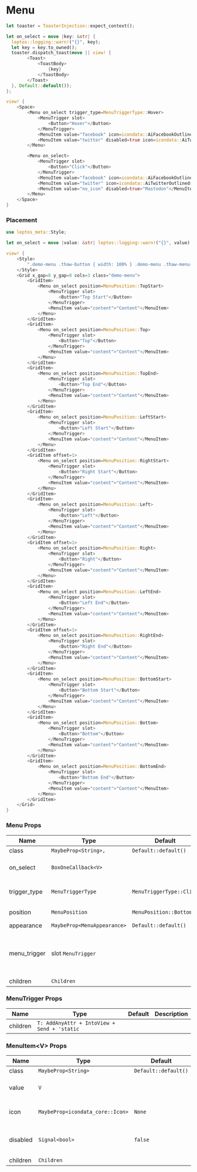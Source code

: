 # Menu

```rust demo
let toaster = ToasterInjection::expect_context();

let on_select = move |key: &str| {
  leptos::logging::warn!("{}", key);
  let key = key.to_owned();
  toaster.dispatch_toast(move || view! {
        <Toast>
            <ToastBody>
                {key}
            </ToastBody>
        </Toast>
  }, Default::default());
};

view! {
    <Space>
        <Menu on_select trigger_type=MenuTriggerType::Hover>
            <MenuTrigger slot>
                <Button>"Hover"</Button>
            </MenuTrigger>
            <MenuItem value="facebook" icon=icondata::AiFacebookOutlined>"Facebook"</MenuItem>
            <MenuItem value="twitter" disabled=true icon=icondata::AiTwitterOutlined>"Twitter"</MenuItem>
        </Menu>

        <Menu on_select>
            <MenuTrigger slot>
                <Button>"Click"</Button>
            </MenuTrigger>
            <MenuItem value="facebook" icon=icondata::AiFacebookOutlined>"Facebook"</MenuItem>
            <MenuItem value="twitter" icon=icondata::AiTwitterOutlined>"Twitter"</MenuItem>
            <MenuItem value="no_icon" disabled=true>"Mastodon"</MenuItem>
        </Menu>
    </Space>
}
```

### Placement

```rust demo
use leptos_meta::Style;

let on_select = move |value: &str| leptos::logging::warn!("{}", value);

view! {
    <Style>
        ".demo-menu .thaw-button { width: 100% } .demo-menu .thaw-menu-trigger { display: block }"
    </Style>
    <Grid x_gap=8 y_gap=8 cols=3 class="demo-menu">
        <GridItem>
            <Menu on_select position=MenuPosition::TopStart>
                <MenuTrigger slot>
                    <Button>"Top Start"</Button>
                </MenuTrigger>
                <MenuItem value="content">"Content"</MenuItem>
            </Menu>
        </GridItem>
        <GridItem>
            <Menu on_select position=MenuPosition::Top>
                <MenuTrigger slot>
                    <Button>"Top"</Button>
                </MenuTrigger>
                <MenuItem value="content">"Content"</MenuItem>
            </Menu>
        </GridItem>
        <GridItem>
            <Menu on_select position=MenuPosition::TopEnd>
                <MenuTrigger slot>
                    <Button>"Top End"</Button>
                </MenuTrigger>
                <MenuItem value="content">"Content"</MenuItem>
            </Menu>
        </GridItem>
        <GridItem>
            <Menu on_select position=MenuPosition::LeftStart>
                <MenuTrigger slot>
                    <Button>"Left Start"</Button>
                </MenuTrigger>
                <MenuItem value="content">"Content"</MenuItem>
            </Menu>
        </GridItem>
        <GridItem offset=1>
            <Menu on_select position=MenuPosition::RightStart>
                <MenuTrigger slot>
                    <Button>"Right Start"</Button>
                </MenuTrigger>
                <MenuItem value="content">"Content"</MenuItem>
            </Menu>
        </GridItem>
        <GridItem>
            <Menu on_select position=MenuPosition::Left>
                <MenuTrigger slot>
                    <Button>"Left"</Button>
                </MenuTrigger>
                <MenuItem value="content">"Content"</MenuItem>
            </Menu>
        </GridItem>
        <GridItem offset=1>
            <Menu on_select position=MenuPosition::Right>
                <MenuTrigger slot>
                    <Button>"Right"</Button>
                </MenuTrigger>
                <MenuItem value="content">"Content"</MenuItem>
            </Menu>
        </GridItem>
        <GridItem>
            <Menu on_select position=MenuPosition::LeftEnd>
                <MenuTrigger slot>
                    <Button>"Left End"</Button>
                </MenuTrigger>
                <MenuItem value="content">"Content"</MenuItem>
            </Menu>
        </GridItem>
        <GridItem offset=1>
            <Menu on_select position=MenuPosition::RightEnd>
                <MenuTrigger slot>
                    <Button>"Right End"</Button>
                </MenuTrigger>
                <MenuItem value="content">"Content"</MenuItem>
            </Menu>
        </GridItem>
        <GridItem>
            <Menu on_select position=MenuPosition::BottomStart>
                <MenuTrigger slot>
                    <Button>"Bottom Start"</Button>
                </MenuTrigger>
                <MenuItem value="content">"Content"</MenuItem>
            </Menu>
        </GridItem>
        <GridItem>
            <Menu on_select position=MenuPosition::Bottom>
                <MenuTrigger slot>
                    <Button>"Bottom"</Button>
                </MenuTrigger>
                <MenuItem value="content">"Content"</MenuItem>
            </Menu>
        </GridItem>
        <GridItem>
            <Menu on_select position=MenuPosition::BottomEnd>
                <MenuTrigger slot>
                    <Button>"Bottom End"</Button>
                </MenuTrigger>
                <MenuItem value="content">"Content"</MenuItem>
            </Menu>
        </GridItem>
    </Grid>
}
```

### Menu Props

| Name         | Type                        | Default                  | Description                                  |
| ------------ | --------------------------- | ------------------------ | -------------------------------------------- |
| class        | `MaybeProp<String>,`        | `Default::default()`     |                                              |
| on_select    | `BoxOneCallback<V>`         |                          | Called when item is selected.                |
| trigger_type | `MenuTriggerType`           | `MenuTriggerType::Click` | Action that displays the menu.               |
| position     | `MenuPosition`              | `MenuPosition::Bottom`   | Menu position.                               |
| appearance   | `MaybeProp<MenuAppearance>` | `Default::default()`     |                                              |
| menu_trigger | slot `MenuTrigger`          |                          | The element or component that triggers menu. |
| children     | `Children`                  |                          |                                              |

### MenuTrigger Props

| Name     | Type                                        | Default | Description |
| -------- | ------------------------------------------- | ------- | ----------- |
| children | `T: AddAnyAttr + IntoView + Send + 'static` |         |             |

### MenuItem&lt;V&gt; Props

| Name     | Type                             | Default              | Description                        |
| -------- | -------------------------------- | -------------------- | ---------------------------------- |
| class    | `MaybeProp<String>`              | `Default::default()` |                                    |
| value    | `V`                              |                      | The value of the menu item.        |
| icon     | `MaybeProp<icondata_core::Icon>` | `None`               | The icon of the menu item.         |
| disabled | `Signal<bool>`                   | `false`              | Whether the menu item is disabled. |
| children | `Children`                       |                      |                                    |
